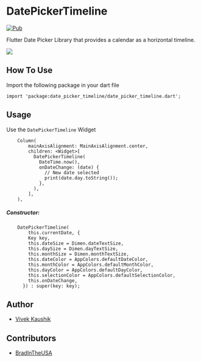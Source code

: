 # DatePickerTimeline

[![Pub](https://img.shields.io/pub/v/date_picker_timeline?color=%232bb6f6)](https://pub.dev/packages/date_picker_timeline)

Flutter Date Picker Library that provides a calendar as a horizontal timeline.

<p>
 <img src="https://raw.githubusercontent.com/iamvivekkaushik/DatePickerTimelineFlutter/master/screenshots/demo.gif?raw=true"/>
</p>

## How To Use

Import the following package in your dart file

```
import 'package:date_picker_timeline/date_picker_timeline.dart';
```

## Usage

Use the `DatePickerTimeline` Widget

```
    Column(
        mainAxisAlignment: MainAxisAlignment.center,
        children: <Widget>[
          DatePickerTimeline(
            DateTime.now(),
            onDateChange: (date) {
              // New date selected
              print(date.day.toString());
            },
          ),
        ],
    ),
```

##### Constructor:

```
    DatePickerTimeline(
        this.currentDate, {
        Key key,
        this.dateSize = Dimen.dateTextSize,
        this.daySize = Dimen.dayTextSize,
        this.monthSize = Dimen.monthTextSize,
        this.dateColor = AppColors.defaultDateColor,
        this.monthColor = AppColors.defaultMonthColor,
        this.dayColor = AppColors.defaultDayColor,
        this.selectionColor = AppColors.defaultSelectionColor,
        this.onDateChange,
      }) : super(key: key);
```

Author
------

* [Vivek Kaushik](http://github.com/iamvivekkaushik/)


Contributors
------------
* [BradInTheUSA](https://github.com/bradintheusa)
